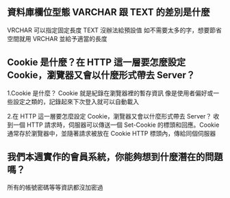 ## 資料庫欄位型態 VARCHAR 跟 TEXT 的差別是什麼
VRCHAR 可以指定固定長度
TEXT 沒辦法給預設值
如不需要太多的字，想要節省空間就用 VRCHAR 並給予適當的長度

## Cookie 是什麼？在 HTTP 這一層要怎麼設定 Cookie，瀏覽器又會以什麼形式帶去 Server？
1.Cookie 是什麼？
Cookie 就是紀錄在瀏覽器裡的暫存資訊
像是使用者偏好或一些設定之類的，記錄起來下次登入就可以自動載入

2.在 HTTP 這一層要怎麼設定 Cookie，瀏覽器又會以什麼形式帶去 Server？
收到一個 HTTP 請求時，伺服器可以傳送一個 Set-Cookie 的標頭和回應。Cookie 通常存於瀏覽器中，並隨著請求被放在 Cookie HTTP 標頭內，傳給同個伺服器

## 我們本週實作的會員系統，你能夠想到什麼潛在的問題嗎？
所有的帳號密碼等等資訊都沒加密過